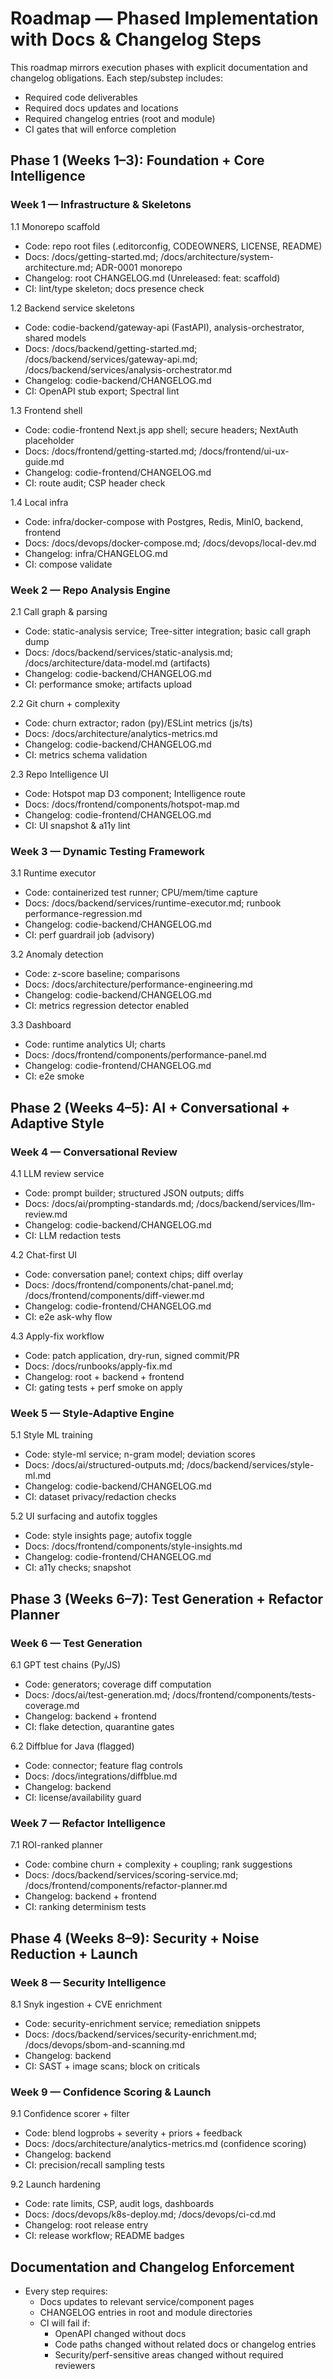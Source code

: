 # Roadmap — Phased Implementation with Docs & Changelog Steps

This roadmap mirrors execution phases with explicit documentation and changelog obligations. Each step/substep includes:
- Required code deliverables
- Required docs updates and locations
- Required changelog entries (root and module)
- CI gates that will enforce completion

## Phase 1 (Weeks 1–3): Foundation + Core Intelligence

### Week 1 — Infrastructure & Skeletons
1.1 Monorepo scaffold
- Code: repo root files (.editorconfig, CODEOWNERS, LICENSE, README)
- Docs: /docs/getting-started.md; /docs/architecture/system-architecture.md; ADR-0001 monorepo
- Changelog: root CHANGELOG.md (Unreleased: feat: scaffold)
- CI: lint/type skeleton; docs presence check

1.2 Backend service skeletons
- Code: codie-backend/gateway-api (FastAPI), analysis-orchestrator, shared models
- Docs: /docs/backend/getting-started.md; /docs/backend/services/gateway-api.md; /docs/backend/services/analysis-orchestrator.md
- Changelog: codie-backend/CHANGELOG.md
- CI: OpenAPI stub export; Spectral lint

1.3 Frontend shell
- Code: codie-frontend Next.js app shell; secure headers; NextAuth placeholder
- Docs: /docs/frontend/getting-started.md; /docs/frontend/ui-ux-guide.md
- Changelog: codie-frontend/CHANGELOG.md
- CI: route audit; CSP header check

1.4 Local infra
- Code: infra/docker-compose with Postgres, Redis, MinIO, backend, frontend
- Docs: /docs/devops/docker-compose.md; /docs/devops/local-dev.md
- Changelog: infra/CHANGELOG.md
- CI: compose validate

### Week 2 — Repo Analysis Engine
2.1 Call graph & parsing
- Code: static-analysis service; Tree-sitter integration; basic call graph dump
- Docs: /docs/backend/services/static-analysis.md; /docs/architecture/data-model.md (artifacts)
- Changelog: codie-backend/CHANGELOG.md
- CI: performance smoke; artifacts upload

2.2 Git churn + complexity
- Code: churn extractor; radon (py)/ESLint metrics (js/ts)
- Docs: /docs/architecture/analytics-metrics.md
- Changelog: codie-backend/CHANGELOG.md
- CI: metrics schema validation

2.3 Repo Intelligence UI
- Code: Hotspot map D3 component; Intelligence route
- Docs: /docs/frontend/components/hotspot-map.md
- Changelog: codie-frontend/CHANGELOG.md
- CI: UI snapshot & a11y lint

### Week 3 — Dynamic Testing Framework
3.1 Runtime executor
- Code: containerized test runner; CPU/mem/time capture
- Docs: /docs/backend/services/runtime-executor.md; runbook performance-regression.md
- Changelog: codie-backend/CHANGELOG.md
- CI: perf guardrail job (advisory)

3.2 Anomaly detection
- Code: z-score baseline; comparisons
- Docs: /docs/architecture/performance-engineering.md
- Changelog: codie-backend/CHANGELOG.md
- CI: metrics regression detector enabled

3.3 Dashboard
- Code: runtime analytics UI; charts
- Docs: /docs/frontend/components/performance-panel.md
- Changelog: codie-frontend/CHANGELOG.md
- CI: e2e smoke

## Phase 2 (Weeks 4–5): AI + Conversational + Adaptive Style

### Week 4 — Conversational Review
4.1 LLM review service
- Code: prompt builder; structured JSON outputs; diffs
- Docs: /docs/ai/prompting-standards.md; /docs/backend/services/llm-review.md
- Changelog: codie-backend/CHANGELOG.md
- CI: LLM redaction tests

4.2 Chat-first UI
- Code: conversation panel; context chips; diff overlay
- Docs: /docs/frontend/components/chat-panel.md; /docs/frontend/components/diff-viewer.md
- Changelog: codie-frontend/CHANGELOG.md
- CI: e2e ask-why flow

4.3 Apply-fix workflow
- Code: patch application, dry-run, signed commit/PR
- Docs: /docs/runbooks/apply-fix.md
- Changelog: root + backend + frontend
- CI: gating tests + perf smoke on apply

### Week 5 — Style-Adaptive Engine
5.1 Style ML training
- Code: style-ml service; n-gram model; deviation scores
- Docs: /docs/ai/structured-outputs.md; /docs/backend/services/style-ml.md
- Changelog: codie-backend/CHANGELOG.md
- CI: dataset privacy/redaction checks

5.2 UI surfacing and autofix toggles
- Code: style insights page; autofix toggle
- Docs: /docs/frontend/components/style-insights.md
- Changelog: codie-frontend/CHANGELOG.md
- CI: a11y checks; snapshot

## Phase 3 (Weeks 6–7): Test Generation + Refactor Planner

### Week 6 — Test Generation
6.1 GPT test chains (Py/JS)
- Code: generators; coverage diff computation
- Docs: /docs/ai/test-generation.md; /docs/frontend/components/tests-coverage.md
- Changelog: backend + frontend
- CI: flake detection, quarantine gates

6.2 Diffblue for Java (flagged)
- Code: connector; feature flag controls
- Docs: /docs/integrations/diffblue.md
- Changelog: backend
- CI: license/availability guard

### Week 7 — Refactor Intelligence
7.1 ROI-ranked planner
- Code: combine churn + complexity + coupling; rank suggestions
- Docs: /docs/backend/services/scoring-service.md; /docs/frontend/components/refactor-planner.md
- Changelog: backend + frontend
- CI: ranking determinism tests

## Phase 4 (Weeks 8–9): Security + Noise Reduction + Launch

### Week 8 — Security Intelligence
8.1 Snyk ingestion + CVE enrichment
- Code: security-enrichment service; remediation snippets
- Docs: /docs/backend/services/security-enrichment.md; /docs/devops/sbom-and-scanning.md
- Changelog: backend
- CI: SAST + image scans; block on criticals

### Week 9 — Confidence Scoring & Launch
9.1 Confidence scorer + filter
- Code: blend logprobs + severity + priors + feedback
- Docs: /docs/architecture/analytics-metrics.md (confidence scoring)
- Changelog: backend
- CI: precision/recall sampling tests

9.2 Launch hardening
- Code: rate limits, CSP, audit logs, dashboards
- Docs: /docs/devops/k8s-deploy.md; /docs/devops/ci-cd.md
- Changelog: root release entry
- CI: release workflow; README badges

## Documentation and Changelog Enforcement

- Every step requires:
  - Docs updates to relevant service/component pages
  - CHANGELOG entries in root and module directories
  - CI will fail if:
    - OpenAPI changed without docs
    - Code paths changed without related docs or changelog entries
    - Security/perf-sensitive areas changed without required reviewers
